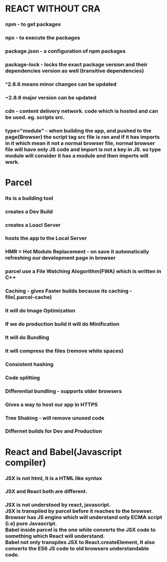 # REACT WITHOUT CRA
### npm - to get packages
### npx - to execute the packages
### package.json - a configuration of npm packages
### package-lock - locks the exact package version and their dependencies version as well (transitive dependencies)
### ^2.8.6 means minor changes can be updated
### ~2.8.6 major version can be updated
### cdn - content delivery network. code which is hosted and can be used. eg. scripts src.
### type="module" - when  building the app, and pushed to the page(Browser) the script tag src file is ran and if it has imports in it which mean it not a normal browser file, normal browser file will have only JS code and import is not a key in JS. so type module will consider it has a module and then imports will work.


# Parcel
### Its is a building tool
### creates a Dev Build
### creates a Loacl Server
### hosts the app to the Local Server
### HMR = **Hot Module Replacement** - on save it automatically refreshing our development page in browser
### parcel use a **File Watching Alogorithm(FWA)** which is written in **C++**
### Caching - gives Faster builds because its caching - file(.parcel-cache)
### it will do **Image Optimization**
### If we do production build it will do **Minification**
### It will do **Bundling**
### It will **compress** the files (remove white spaces)
### Consistent hashing
### Code splitting
### Differential bundling - supports older browsers
### Gives a way to host our app in HTTPS
### Tree Shaking - will remove unused code
### Differnet builds for Dev and Production

# React and Babel(Javascript compiler)
### JSX is not html, it is a HTML like syntax
### JSX and React both are different. 
### JSX is not understood by react, javascript.<br> JSX is transpiled by parcel before it reaches to the browser.<br> Browser has JS engine which will understand only ECMA script (i.e) pure Javascript.<br> Babel inside parcel is the one while converts the JSX code to something which React will understand.<br> Babel not only transpiles JSX to React.createElement, It also converts the ES6 JS code to old browsers understandable code.